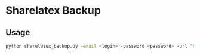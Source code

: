 # Sharelatex Backup

## Usage

```bash
python sharelatex_backup.py -email <login> -password <password> -url "https://www.sharelatex.com/" -output <destination> [-pdf]

```